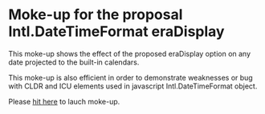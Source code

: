 # Moke-up for the proposal Intl.DateTimeFormat eraDisplay
This moke-up shows the effect of the proposed eraDisplay option on any date projected to the built-in calendars.

This moke-up is also efficient in order to demonstrate weaknesses or bug with CLDR and ICU elements used in javascript Intl.DateTimeFormat object.

Please [hit here](https://Louis-Aime.github.io/proposal-intl-eradisplay/dtfextend-mokeup) to lauch moke-up.
